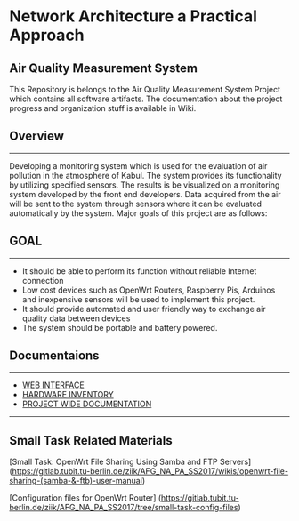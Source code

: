 # Network Architecture a Practical Approach

## Air Quality Measurement System

This Repository is belongs to the Air Quality Measurement System Project which contains all software artifacts. The documentation about the project progress and organization stuff is available in Wiki.  

## Overview 
--------------------------
Developing a monitoring system which is used for the evaluation of air pollution in the atmosphere of Kabul. The system provides its functionality by utilizing specified sensors. The results is be visualized on a monitoring system developed by the front end developers. Data acquired from the air will be sent to the system through sensors where it can be evaluated automatically by the system.
Major goals of this project are as follows: 

## GOAL
---------------------------
- It should be able to perform its function without reliable Internet connection
- Low cost devices such as OpenWrt Routers, Raspberry Pis, Arduinos and inexpensive sensors will be used to implement this project.
- It should provide automated and user friendly way to exchange air quality data between devices
- The system should be portable and battery powered.

## Documentaions
------------------------------

- [WEB INTERFACE](https://gitlab.tubit.tu-berlin.de/ziik/AFG_NA_PA_SS2017/wikis/web-interface)
- [HARDWARE INVENTORY](https://gitlab.tubit.tu-berlin.de/ziik/AFG_NA_PA_SS2017/wikis/hardwares-inventory)
- [PROJECT WIDE DOCUMENTATION](https://gitlab.tubit.tu-berlin.de/ziik/AFG_NA_PA_SS2017/wikis/documentation)






----------------------------------

## Small Task Related Materials

[Small Task: OpenWrt File Sharing Using Samba and FTP Servers] (https://gitlab.tubit.tu-berlin.de/ziik/AFG_NA_PA_SS2017/wikis/openwrt-file-sharing-(samba-&-ftb)-user-manual)

[Configuration files for OpenWrt Router] (https://gitlab.tubit.tu-berlin.de/ziik/AFG_NA_PA_SS2017/tree/small-task-config-files)
